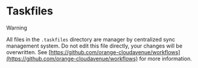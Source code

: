 # Taskfiles

> [!WARNING]
> All files in the `.taskfiles` directory are manager by centralized sync management system.
> Do not edit this file directly, your changes will be overwritten.
> See [https://github.com/orange-cloudavenue/workflows](https://github.com/orange-cloudavenue/workflows) for more information.
